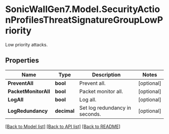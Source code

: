 # SonicWallGen7.Model.SecurityActionProfilesThreatSignatureGroupLowPriority
Low priority attacks.

## Properties

Name | Type | Description | Notes
------------ | ------------- | ------------- | -------------
**PreventAll** | **bool** | Prevent all. | [optional] 
**PacketMonitorAll** | **bool** | Packet monitor all. | [optional] 
**LogAll** | **bool** | Log all. | [optional] 
**LogRedundancy** | **decimal** | Set log redundancy in seconds. | [optional] 

[[Back to Model list]](../README.md#documentation-for-models) [[Back to API list]](../README.md#documentation-for-api-endpoints) [[Back to README]](../README.md)

